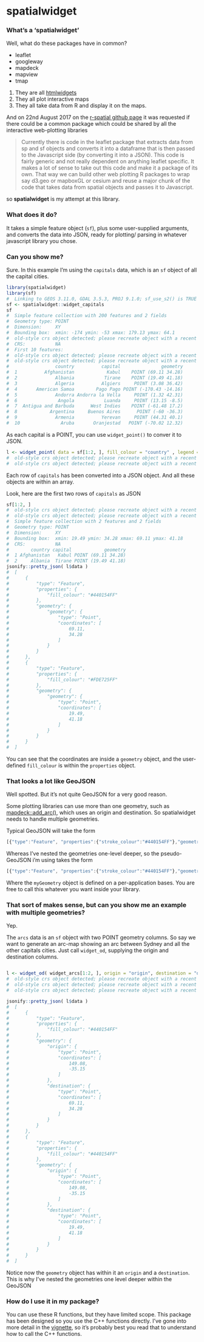 
<!-- README.md is generated from README.Rmd. Please edit that file -->

# spatialwidget

### What’s a ‘spatialwidget’

Well, what do these packages have in common?

- leaflet
- googleway
- mapdeck
- mapview
- tmap

1.  They are all [htmlwidgets](https://www.htmlwidgets.org/)
2.  They all plot interactive maps
3.  They all take data from R and display it on the maps.

And on 22nd August 2017 on the [r-spatial github
page](https://github.com/r-spatial/discuss/issues/15#issue-251762127) it
was requested if there could be a common package which could be shared
by all the interactive web-plotting libraries

> Currently there is code in the leaflet package that extracts data from
> sp and sf objects and converts it into a dataframe that is then passed
> to the Javascript side (by converting it into a JSON). This code is
> fairly generic and not really dependent on anything leaflet specific.
> It makes a lot of sense to take out this code and make it a package of
> its own. That way we can build other web plotting R packages to wrap
> say d3.geo or mapboxGL or cesium and reuse a major chunk of the code
> that takes data from spatial objects and passes it to Javascript.

so **spatialwidget** is my attempt at this library.

### What does it do?

It takes a simple feature object (`sf`), plus some user-supplied
arguments, and converts the data into JSON, ready for plotting/ parsing
in whatever javascript library you chose.

### Can you show me?

Sure. In this example I’m using the `capitals` data, which is an `sf`
object of all the capital cities.

``` r
library(spatialwidget)
library(sf)
#  Linking to GEOS 3.11.0, GDAL 3.5.3, PROJ 9.1.0; sf_use_s2() is TRUE
sf <- spatialwidget::widget_capitals
sf
#  Simple feature collection with 200 features and 2 fields
#  Geometry type: POINT
#  Dimension:     XY
#  Bounding box:  xmin: -174 ymin: -53 xmax: 179.13 ymax: 64.1
#  old-style crs object detected; please recreate object with a recent sf::st_crs()
#  CRS:           NA
#  First 10 features:
#  old-style crs object detected; please recreate object with a recent sf::st_crs()
#  old-style crs object detected; please recreate object with a recent sf::st_crs()
#                 country          capital               geometry
#  1          Afghanistan            Kabul    POINT (69.11 34.28)
#  2              Albania           Tirane    POINT (19.49 41.18)
#  3              Algeria          Algiers     POINT (3.08 36.42)
#  4       American Samoa        Pago Pago POINT (-170.43 -14.16)
#  5              Andorra Andorra la Vella     POINT (1.32 42.31)
#  6               Angola           Luanda     POINT (13.15 -8.5)
#  7  Antigua and Barbuda      West Indies    POINT (-61.48 17.2)
#  8            Argentina     Buenos Aires      POINT (-60 -36.3)
#  9              Armenia          Yerevan     POINT (44.31 40.1)
#  10               Aruba       Oranjestad   POINT (-70.02 12.32)
```

As each capital is a POINT, you can use `widget_point()` to conver it to
JSON.

``` r
l <- widget_point( data = sf[1:2, ], fill_colour = "country" , legend = F)
#  old-style crs object detected; please recreate object with a recent sf::st_crs()
#  old-style crs object detected; please recreate object with a recent sf::st_crs()
```

Each row of `capitals` has been converted into a JSON object. And all
these objects are within an array.

Look, here are the first two rows of `capitals` as JSON

``` r
sf[1:2, ]
#  old-style crs object detected; please recreate object with a recent sf::st_crs()
#  old-style crs object detected; please recreate object with a recent sf::st_crs()
#  Simple feature collection with 2 features and 2 fields
#  Geometry type: POINT
#  Dimension:     XY
#  Bounding box:  xmin: 19.49 ymin: 34.28 xmax: 69.11 ymax: 41.18
#  CRS:           NA
#        country capital            geometry
#  1 Afghanistan   Kabul POINT (69.11 34.28)
#  2     Albania  Tirane POINT (19.49 41.18)
jsonify::pretty_json( l$data )
#  [
#      {
#          "type": "Feature",
#          "properties": {
#              "fill_colour": "#440154FF"
#          },
#          "geometry": {
#              "geometry": {
#                  "type": "Point",
#                  "coordinates": [
#                      69.11,
#                      34.28
#                  ]
#              }
#          }
#      },
#      {
#          "type": "Feature",
#          "properties": {
#              "fill_colour": "#FDE725FF"
#          },
#          "geometry": {
#              "geometry": {
#                  "type": "Point",
#                  "coordinates": [
#                      19.49,
#                      41.18
#                  ]
#              }
#          }
#      }
#  ]
```

You can see that the coordinates are inside a `geometry` object, and the
user-defined `fill_colour` is within the `properties` object.

### That looks a lot like GeoJSON

Well spotted. But it’s not quite GeoJSON for a very good reason.

Some plotting libraries can use more than one geometry, such as
[mapdeck::add_arc()](https://github.com/SymbolixAU/mapdeck#basic-use),
which uses an origin and destination. So spatialwidget needs to handle
multiple geometries.

Typical GeoJSON will take the form

``` js
[{"type":"Feature", "properties":{"stroke_colour":"#440154FF"},"geometry":{"type":"Point","coordinates":[0,0]}}]
```

Whereas I’ve nested the geometries one-level deeper, so the
pseudo-GeoJSON i’m using takes the form

``` js
[{"type":"Feature", "properties":{"stroke_colour":"#440154FF"},"geometry":{"myGeometry":{"type":"Point","coordinates":[0,0]}}}]
```

Where the `myGeometry` object is defined on a per-application bases. You
are free to call this whatever you want inside your library.

### That sort of makes sense, but can you show me an example with multiple geometries?

Yep.

The `arcs` data is an `sf` object with two POINT geometry columns. So
say we want to generate an arc-map showing an arc between Sydney and all
the other capitals cities. Just call `widget_od`, supplying the origin
and destination columns.

``` r

l <- widget_od( widget_arcs[1:2, ], origin = "origin", destination = "destination")
#  old-style crs object detected; please recreate object with a recent sf::st_crs()
#  old-style crs object detected; please recreate object with a recent sf::st_crs()
#  old-style crs object detected; please recreate object with a recent sf::st_crs()

jsonify::pretty_json( l$data )
#  [
#      {
#          "type": "Feature",
#          "properties": {
#              "fill_colour": "#440154FF"
#          },
#          "geometry": {
#              "origin": {
#                  "type": "Point",
#                  "coordinates": [
#                      149.08,
#                      -35.15
#                  ]
#              },
#              "destination": {
#                  "type": "Point",
#                  "coordinates": [
#                      69.11,
#                      34.28
#                  ]
#              }
#          }
#      },
#      {
#          "type": "Feature",
#          "properties": {
#              "fill_colour": "#440154FF"
#          },
#          "geometry": {
#              "origin": {
#                  "type": "Point",
#                  "coordinates": [
#                      149.08,
#                      -35.15
#                  ]
#              },
#              "destination": {
#                  "type": "Point",
#                  "coordinates": [
#                      19.49,
#                      41.18
#                  ]
#              }
#          }
#      }
#  ]
```

Notice now the `geometry` object has within it an `origin` and a
`destination`. This is why I’ve nested the geometries one level deeper
within the GeoJSON

### How do I use it in my package?

You can use these R functions, but they have limited scope. This package
has been designed so you use the C++ functions directly. I’ve gone into
more detail in the
[vignette](https://symbolixau.github.io/spatialwidget/), so it’s
probably best you read that to understand how to call the C++ functions.
